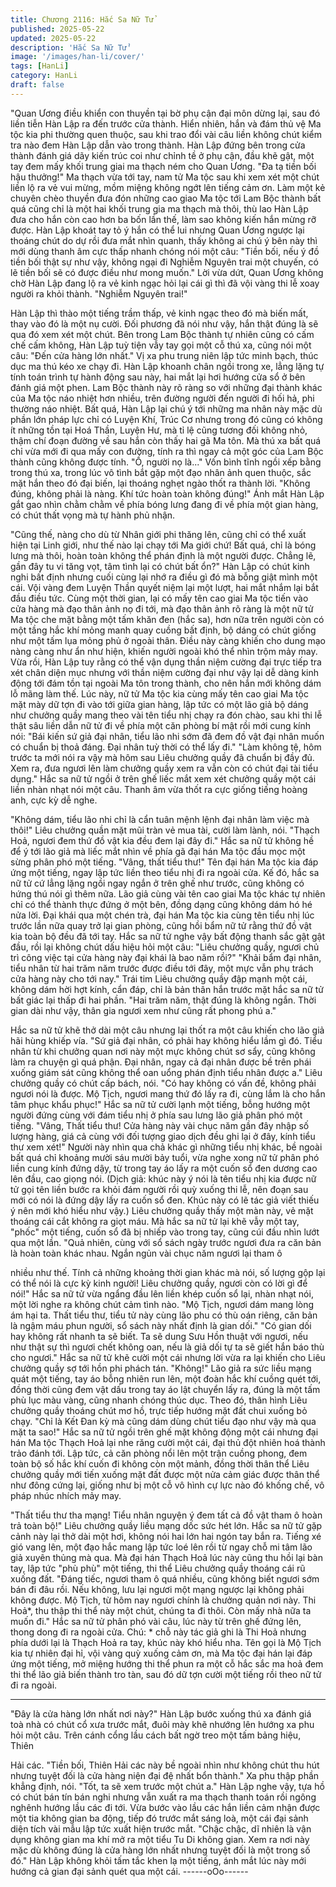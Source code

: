 ```yaml
---
title: Chương 2116: Hắc Sa Nữ Tử
published: 2025-05-22
updated: 2025-05-22
description: 'Hắc Sa Nữ Tử'
image: '/images/han-li/cover/'
tags: [HanLi]
category: HanLi
draft: false
---
```


"Quan Ương điều khiển con thuyền tại bờ phụ cận đại môn dừng
lại, sau đó liền tiễn Hàn Lập ra đến trước cửa thành. Hiển nhiên,
hắn và đám thủ vệ Ma tộc kia phi thường quen thuộc, sau khi trao
đổi vài câu liền không chút kiểm tra nào đem Hàn Lập dẫn vào
trong thành.
Hàn Lập đứng bên trong cửa thành đánh giá dãy kiến trúc coi như
chỉnh tề ở phụ cận, đầu khẽ gật, một tay đem mấy khối trung giai
ma thạch ném cho Quan Ương.
"Đa tạ tiền bối hậu thưởng!"
Ma thạch vừa tới tay, nam tử Ma tộc sau khi xem xét một chút liền
lộ ra vẻ vui mừng, mồm miệng không ngớt lên tiếng cảm ơn.
Làm một kẻ chuyên chèo thuyền đưa đón những cao giao Ma tộc
tới Lam Bộc thành bất quá cũng chỉ là một hai khối trung gia ma
thạch mà thôi, thù lao Hàn Lập đưa cho hắn còn cao hơn ba bốn
lần thế, làm sao không kiến hắn mừng rỡ được.
Hàn Lập khoát tay tỏ ý hắn có thể lui nhưng Quan Ương ngược lại
thoáng chút do dự rồi đưa mắt nhìn quanh, thấy không ai chú ý
bên này thì mới dùng thanh âm cực thấp nhanh chóng nói một
câu:
"Tiền bối, nếu ý đồ tiền bối thật sự như vậy, không ngại đi Nghiễm
Nguyên trai một chuyến, có lẽ tiền bối sẽ có được điều như mong
muốn."
Lời vừa dứt, Quan Ương không chờ Hàn Lập đang lộ ra vẻ kinh
ngạc hỏi lại cái gì thì đã vội vàng thi lễ xoay người ra khỏi thành.
"Nghiễm Nguyên trai!"

Hàn Lập thì thào một tiếng trầm thấp, vẻ kinh ngạc theo đó mà
biến mất, thay vào đó là một nụ cười. Đối phương đã nói như vậy,
hắn thật đúng là sẽ qua đó xem xét một chút.
Bên trong Lam Bộc thành tự nhiên cũng có cấm chế cấm không,
Hàn Lập tuỳ tiện vẫy tay gọi một cỗ thú xa, cũng nói một câu:
"Đến cửa hàng lớn nhất."
Vị xa phu trung niên lập tức minh bạch, thúc dục ma thú kéo xe
chạy đi.
Hàn Lập khoanh chân ngồi trong xe, lẳng lặng tự tính toán trình tự
hành động sau này, hai mắt lại hơi hướng cửa sổ ở bên đánh giá
một phen.
Lam Bộc thành này rõ ràng so với những đại thành khác của Ma
tộc náo nhiệt hơn nhiều, trên đường người đến người đi hối hả,
phi thường náo nhiệt. Bất quá, Hàn Lập lại chú ý tới những ma
nhân này mặc dù phần lớn pháp lực chỉ có Luyện Khí, Trúc Cơ
nhưng trong đó cũng có không ít những tồn tại Hoá Thần, Luyện
Hư, mà tỉ lệ cũng tương đối không nhỏ, thậm chí đoạn đường về
sau hắn còn thấy hai gã Ma tôn. Mà thú xa bất quá chỉ vừa mới đi
qua mấy con đường, tính ra thì ngay cả một góc của Lam Bộc
thành cũng không được tính.
"Ồ, người nọ là..."
Vốn bình tĩnh ngồi xếp bằng trong thú xa, trong lúc vô tình bắt gặp
một đạo nhân ảnh quen thuộc, sắc mặt hắn theo đó đại biến, lại
thoáng nghẹt ngào thốt ra thành lời.
"Không đúng, không phải là nàng. Khí tức hoàn toàn không
đúng!"
Ánh mắt Hàn Lập gắt gao nhìn chằm chằm về phía bóng lưng
đang đi về phía một gian hàng, có chút thất vọng mà tự hành phủ
nhận.

"Cũng thế, nàng cho dù từ Nhân giới phi thăng lên, cũng chỉ có
thể xuất hiện tại Linh giới, như thế nào lại chạy tới Ma giới chứ!
Bất quá, chỉ là bóng lưng mà thôi, hoàn toàn không thể phán định
là một người được. Chẳng lẽ, gần đây tu vi tăng vọt, tâm tình lại
có chút bất ổn?"
Hàn Lập có chút kinh nghi bất định nhưng cuối cùng lại nhớ ra
điều gì đó mà bỗng giật mình một cái. Vội vàng đem Luyện Thần
quyết niệm lại một lượt, hai mắt nhắm lại bắt đầu điều tức.
Cùng một thời gian, lại có mấy tên cao giai Ma tộc tiến vào cửa
hàng mà đạo thân ảnh nọ đi tới, mà đạo thân ảnh rõ ràng là một
nữ tử Ma tộc che mặt bằng một tấm khăn đen (hắc sa), hơn nữa
trên người còn có một tầng hắc khí mỏng manh quay cuồng bất
định, bộ dáng có chút giống như một tấm lụa mỏng phủ ở ngoài
thân. Điều này càng khiến cho dung mạo nàng càng như ẩn như
hiện, khiến người ngoài khó thể nhìn trộm mảy may.
Vừa rồi, Hàn Lập tuy rằng có thể vận dụng thần niệm cường đại
trực tiếp tra xét chân diện mục nhưng với thần niệm cường đại
như vậy lại dễ dàng kinh động tới đám tồn tại ngoài Ma tôn trong
thành, cho nên hắn mới không dám lỗ mãng làm thế.
Lúc này, nữ tử Ma tộc kia cùng mấy tên cao giai Ma tộc mặt mày
dữ tợn đi vào tới giữa gian hàng, lập tức có một lão giả bộ dáng
như chưởng quầy mang theo vài tên tiểu nhị chạy ra đón chào,
sau khi thi lễ thật sâu liền dẫn nữ tử đi về phía một căn phòng bí
mật rồi mới cung kính nói:
"Bái kiến sứ giả đại nhân, tiểu lão nhi sớm đã đem đồ vật đại
nhân muốn có chuẩn bị thoả đáng. Đại nhân tuỳ thời có thể lấy
đi."
"Làm không tệ, hôm trước ta mới nói ra vậy mà hôm sau Liêu
chưởng quầy đã chuẩn bị đầy đủ. Xem ra, đưa ngươi lên làm
chưởng quầy xem ra vẫn còn có chút đại tài tiểu dụng."
Hắc sa nữ tử ngồi ở trên ghế liếc mắt xem xét chưởng quầy một
cái liền nhàn nhạt nói một câu. Thanh âm vừa thốt ra cực giống
tiếng hoàng anh, cực kỳ dễ nghe.

"Không dám, tiểu lão nhi chỉ là cẩn tuân mệnh lệnh đại nhân làm
việc mà thôi!"
Liêu chưởng quần mặt mũi tràn vẻ mua tài, cười làm lành, nói.
"Thạch Hoả, ngươi đem thứ đồ vật kia đều đem lại đây đi."
Hắc sa nữ tử không hề để ý tới lão giả mà liếc mắt nhìn về phía
gã đại hán Ma tộc đầu mọc một sừng phân phó một tiếng.
"Vâng, thất tiểu thư!"
Tên đại hán Ma tộc kia đáp ứng một tiếng, ngay lập tức liền theo
tiểu nhị đi ra ngoài cửa.
Kế đó, hắc sa nữ tử cứ lẳng lặng ngồi ngay ngắn ở trên ghế như
trước, cũng không có hứng thú nói gì thêm nữa. Lão giả cùng vài
tên cao giai Ma tộc khác tự nhiên chỉ có thể thành thực đứng ở
một bên, đồng dạng cũng không dám hó hé nửa lời.
Đại khái qua một chén trà, đại hán Ma tộc kia cùng tên tiểu nhị lúc
trước lần nữa quay trở lại gian phòng, cũng hồi bẩm nữ tử rằng
thứ đồ vật kia toàn bộ đều đã tới tay.
Hắc sa nữ tử nghe vậy bất động thanh sắc gật gật đầu, rồi lại
không chút dấu hiệu hỏi một câu:
"Liêu chưởng quầy, ngươi chủ trì công việc tại cửa hàng này đại
khái là bao năm rồi?"
"Khải bẩm đại nhân, tiểu nhân từ hai trăm năm trước được điều
tới đây, một mực vẫn phụ trách cửa hàng này cho tới nay."
Trái tim Liêu chưởng quầy đập mạnh một cái, không dám hời hợt
kính, cẩn đáp, chỉ là bản thân hắn trước mặt hắc sa nữ tử bất giác
lại thấp đi hai phần.
"Hai trăm năm, thật đúng là không ngắn. Thời gian dài như vậy,
thân gia ngươi xem như cũng rất phong phú a."

Hắc sa nữ tử khẽ thở dài một câu nhưng lại thốt ra một câu khiến
cho lão giả hãi hùng khiếp vía.
"Sứ giả đại nhân, có phải hay không hiểu lầm gì đó. Tiểu nhân từ
khi chưởng quan nơi này một mực không chút sơ sẩy, cũng
không làm ra chuyện gì quá phận. Đại nhân, ngay cả đại nhân
được bề trên phái xuống giám sát cũng không thể oan uổng phán
định tiểu nhân được a."
Liêu chưởng quầy có chút cấp bách, nói.
"Có hay không có vấn đề, không phải ngươi nói là được. Mộ Tịch,
ngươi mang thứ đó lấy ra đi, cùng lắm là cho hắn tâm phục khẩu
phục!"
Hắc sa nữ tử cười lạnh một tiếng, bỗng hướng một người đứng
cùng với đám tiểu nhị ở phía sau lưng lão giả phân phó một tiếng.
"Vâng, Thất tiểu thư! Cửa hàng này vài chục năm gần đây nhập
số lượng hàng, giá cả cùng với đối tượng giao dịch đều ghi lại ở
đây, kính tiểu thư xem xét!"
Người này nhìn qua chả khác gì những tiểu nhị khác, bề ngoài bất
quá chỉ khoảng mười sáu mười bảy tuổi, vừa nghe xong nữ tử
phân phó liền cung kính đứng dậy, từ trong tay áo lấy ra một cuốn
sổ đen dương cao lên đầu, cao giọng nói.
(Dịch giả: khúc này ý nói là tên tiểu nhị kia được nữ tử gọi tên liền
bước ra khỏi đám người rồi quỳ xuống thi lễ, nên đoạn sau mới có
nói là đứng dậy lấy ra cuốn sổ đen. Khúc này có lẽ tác giả viết
thiếu ý nên mới khó hiểu như vậy.)
Liêu chưởng quầy thấy một màn này, vẻ mặt thoáng cái cắt không
ra giọt máu. Mà hắc sa nữ tử lại khẽ vẫy một tay, "phốc" một
tiếng, cuốn sổ đã bị nhiếp vào trong tay, cũng cúi đầu nhìn lướt
qua một lần.
"Quả nhiên, cùng với sổ sách ngày trước ngươi đưa ra căn bản là
hoàn toàn khác nhau. Ngắn ngủn vài chục năm ngươi lại tham ô

nhiều như thế. Tính cả những khoảng thời gian khác mà nói, số
lượng gộp lại có thể nói là cực kỳ kinh người! Liêu chưởng quầy,
ngươi còn có lời gì để nói!"
Hắc sa nữ tử vừa ngẩng đầu lên liền khép cuốn sổ lại, nhàn nhạt
nói, một lời nghe ra không chút cảm tình nào.
"Mộ Tịch, ngươi dám mang lòng ám hại ta. Thất tiểu thư, tiểu tử
này cùng lão phu có thù oán riêng, căn bản là ngậm máu phun
người, sổ sách này nhất định là gian dối."
"Có gian dối hay không rất nhanh ta sẽ biết. Ta sẽ dung Sưu Hồn
thuật với ngươi, nếu như thật sự thì ngươi chết không oan, nếu là
giả dối tự ta sẽ giết hắn báo thù cho ngươi."
Hắc sa nữ tử khẽ cười một cái nhưng lời vừa ra lại khiến cho Liêu
chưởng quầy sợ tới hồn phi phách tán.
"Không!"
Lão giả ra sức liều mạng quát một tiếng, tay áo bỗng nhiên run
lên, một đoàn hắc khí cuồng quét tới, đồng thời cũng đem vật dấu
trong tay áo lật chuyển lấy ra, đúng là một tấm phù lục màu vàng,
cũng nhanh chóng thúc dục. Theo đó, thân hình Liêu chưởng
quầy thoáng chút mơ hồ, trực tiếp hướng mặt đất chui xuống bỏ
chạy.
"Chỉ là Kết Đan kỳ mà cũng dám dùng chút tiểu đạo như vậy mà
qua mặt ta sao!"
Hắc sa nữ tử ngồi trên ghế mặt không động một cái nhưng đại
hán Ma tộc Thạch Hoả lại nhe răng cười một cái, đại thủ đột nhiên
hoá thành trảo đánh tới.
Lập tức, cả căn phòng nổi lên một trận cuồng phong, đem toàn bộ
số hắc khí cuốn đi không còn một mảnh, đồng thời thân thể Liêu
chưởng quầy mới tiến xuống mặt đất được một nửa cảm giác
được thân thể như đông cứng lại, giống như bị một cỗ vô hình cự
lực nào đó khống chế, vô pháp nhúc nhích mảy may.

"Thất tiểu thư tha mạng! Tiểu nhân nguyện ý đem tất cả đồ vật
tham ô hoàn trả toàn bộ!"
Liêu chưởng quầy liều mạng dốc sức hét lớn.
Hắc sa nữ tử gặp cảnh này lại thở dài một hơi, không nói hai lớn
hai ngón tay bắn ra.
Tiếng xé gió vang lên, một đạo hắc mang lập tức loé lên rồi từ
ngay chỗ mi tâm lão giả xuyên thủng mà qua.
Mà đại hán Thạch Hoả lúc này cũng thu hồi lại bàn tay, lập tức
"phù phù" một tiếng, thi thể Liêu chưởng quầy thoáng cái rũ xuống
đất.
"Đáng tiếc, ngươi tham ô quá nhiều, cũng không biết ngươi sớm
bán đi đâu rồi. Nếu không, lưu lại ngươi một mạng ngược lại
không phải không được. Mộ Tịch, từ hôm nay ngươi chính là
chưởng quản nơi này. Thi Hoả*, thu thập thi thể này một chút,
chúng ta đi thôi. Còn mấy nhà nữa ta muốn đi."
Hắc sa nữ tử phân phó vài câu, lúc này từ trên ghế đứng lên,
thong dong đi ra ngoài cửa.
Chú: * chỗ này tác giả ghi là Thi Hoả nhưng phía dưới lại là Thạch
Hoả ra tay, khúc này khó hiểu nha.
Tên gọi là Mộ Tịch kia tự nhiên đại hỉ, vội vàng quỳ xuống cảm
ơn, mà Ma tộc đại hán lại đáp ứng một tiếng, mở miệng hướng thi
thể phun ra một cỗ hắc sắc ma hoả đem thi thể lão giả biến thành
tro tàn, sau đó dữ tợn cười một tiếng rồi theo nữ tử đi ra ngoài.
********
"Đây là cửa hàng lớn nhất nơi này?"
Hàn Lập bước xuống thú xa đánh giá toà nhà có chút cổ xưa
trước mắt, đuôi mày khẽ nhướng lên hướng xa phu hỏi một câu.
Trên cánh cổng lầu cách bất ngờ treo một tấm bảng hiệu, Thiên

Hải các.
"Tiền bối, Thiên Hải các này bề ngoài nhìn như không chút thu hút
nhưng tuyệt đối là cửa hàng niện đại đệ nhất bổn thành."
Xa phu thập phần khẳng định, nói.
"Tốt, ta sẽ xem trước một chút a."
Hàn Lập nghe vậy, tựa hồ có chút bán tín bán nghi nhưng vẫn
xuất ra ma thạch thanh toán rồi ngông nghênh hướng lầu các đi
tới. Vừa bước vào lầu các hắn liền cảm nhận được một tia không
gian ba động, tiếp đó trước mắt sáng loà, một cái đại sảnh diện
tích vài mẫu lập tức xuất hiện trước mắt.
"Chậc chậc, dĩ nhiên là vận dụng không gian ma khí mở ra một
tiểu Tu Di không gian. Xem ra nơi này mặc dù không đúng là cửa
hàng lớn nhất nhưng tuyệt đối là một trong số đó."
Hàn Lập không khỏi tấm tắc khen lạ một tiếng, ánh mắt lúc này
mới hướng cả gian đại sảnh quét qua một cái.
------oOo------

